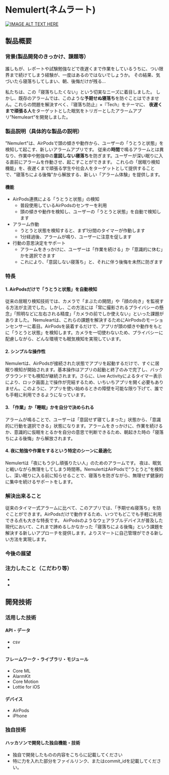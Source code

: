 # Nemulert(ネムラート)

[![IMAGE ALT TEXT HERE](https://jphacks.com/wp-content/uploads/2025/05/JPHACKS2025_ogp.jpg)](https://www.youtube.com/watch?v=lA9EluZugD8)

## 製品概要
### 背景(製品開発のきっかけ、課題等）
誰しもが、レポートや試験勉強などで夜遅くまで作業をしているうちに、つい限界まで続けてしまう経験が、一度はあるのではないでしょうか。
その結果、気づいたら寝落ちしてしまい、朝、後悔だけが残る…

私たちは、この「寝落ちしたくない」という切実なニーズに着目しました。 しかし、既存のアラームでは、このような**予期せぬ寝落ち**を防ぐことはできません。これらの問題を解決すべく、『寝落ち防止』×『Tech』をテーマに、 **夜遅くまで頑張る人**をターゲットとした眠気をトリガーとしたアラームアプリ”Nemuleart”を開発しました。

### 製品説明（具体的な製品の説明）
"Nemulert"は、AirPodsで頭の傾きや動作から、ユーザーの「うとうと状態」を検知して起こす、新しいアラームアプリです。
従来の**時間**で鳴るアラームとは異なり、作業中や勉強中の**意図しない寝落ち**を防ぎます。ユーザーが深い眠りに入る直前にアラームを作動させ、起こすことができます。
これらの「居眠り検知機能」を、夜遅くまで頑張る学生や社会人をターゲットとして提供することで、"寝落ちによる後悔"から解放する、新しい「アラーム体験」を提供します。

#### 機能
- AirPods連携による「うとうと状態」の検知
    - 普段使用しているAirPodsのセンサーを利用
    - 頭の傾きや動作を検知し、ユーザーの「うとうと状態」を自動で検知します
- アラーム作動
    - うとうと状態を検知すると、まず1分間のタイマーが作動します
    - 1分経過後、アラームが鳴り、ユーザーに注意を促します
- 行動の意思決定をサポート
    - アラームをきっかけに、ユーザーは「作業を続ける」か「意識的に休む」かを選択できます
    - これにより、「意図しない寝落ち」と、それに伴う後悔を未然に防ぎます


### 特長
#### 1. AirPodsだけで「うとうと状態」を自動検知
従来の居眠り検知技術では、カメラで「まぶたの開閉」や「顔の向き」を監視する方法が主流でした。しかし、この方法には「常に撮影されるプライバシーの懸念」「照明などに左右される精度」「カメラの前でしか使えない」といった課題がありました。
Nemuleartは、これらの課題を解決するためにAirPodsのモーションセンサーに着目。AirPodsを装着するだけで、アプリが頭の傾きや動作をもとに「うとうと状態」を検知します。カメラを一切使わないため、プライバシーに配慮しながら、どんな環境でも眠気検知を実現しています。

#### 2. シンプルな操作性
Nemulertは、AirPodsが接続された状態でアプリを起動するだけで、すぐに居眠り検知が開始されます。基本操作はアプリの起動と終了のみで完了し、バックグラウンドでも検知が継続されます。さらに、Live Activityによるタイマー表示により、ロック画面上で操作が完結するため、いちいちアプリを開く必要もありません。このように、アプリを使い始めるときの障壁を可能な限り下げて、誰でも手軽に利用できるようになっています。

#### 3. 「作業」か「睡眠」かを自分で決められる
アラームが鳴ることで、ユーザーは「意図せず寝てしまった」状態から、「意識的に行動を選択できる」状態になります。アラームをきっかけに、作業を続けるか、意識的に仮眠をとるかを自分の意思で判断できるため、朝起きた時の「寝落ちによる後悔」から解放されます。

#### 4. 夜に勉強や作業をするという特定のシーンに最適化
Nemulertは「夜にもう少し頑張りたい人」のためのアラームです。
夜は、眠気と戦いながら無理をしてしまう時間帯。NemulertはAirPodsで“うとうと”を検知し、深い眠りに入る前に知らせることで、寝落ちを防ぎながら、無理せず健康的に集中を続けるサポートをします。


### 解決出来ること
従来のタイマー式アラームに比べて、このアプリでは、「予期せぬ寝落ち」を防ぐことができます。AirPodsだけで動作するため、いつでもどこでも手軽に利用できる点も大きな特長です。
AirPodsのようなウェアラブルデバイスが普及した現代において、これまで諦めるしかなかった「寝落ちによる後悔」という課題を解決する新しいアプローチを提供します。よりスマートに自己管理ができる新しい方法を実現します。

### 今後の展望
### 注力したこと（こだわり等）
* 
* 

## 開発技術
### 活用した技術
#### API・データ
* csv
* 

#### フレームワーク・ライブラリ・モジュール
* Core ML
* AlarmKit
* Core Motion
* Lottie for iOS

#### デバイス
* AirPods
* iPhone

### 独自技術
#### ハッカソンで開発した独自機能・技術
* 独自で開発したものの内容をこちらに記載してください
* 特に力を入れた部分をファイルリンク、またはcommit_idを記載してください。
